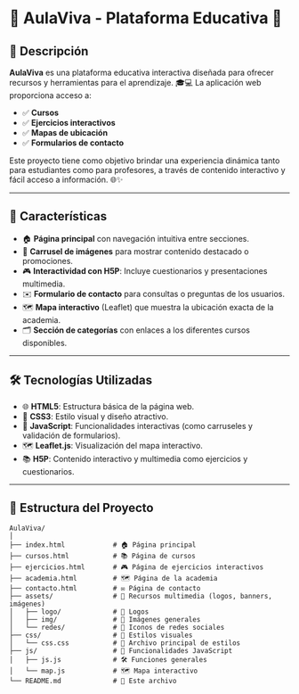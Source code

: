 # **🌟 AulaViva - Plataforma Educativa 🚀**

## **📖 Descripción**

**AulaViva** es una plataforma educativa interactiva diseñada para ofrecer recursos y herramientas para el aprendizaje. 🎓💻 La aplicación web proporciona acceso a:

- ✅ **Cursos**
- ✅ **Ejercicios interactivos**
- ✅ **Mapas de ubicación**
- ✅ **Formularios de contacto**

Este proyecto tiene como objetivo brindar una experiencia dinámica tanto para estudiantes como para profesores, a través de contenido interactivo y fácil acceso a información. 🌐✨

---

## **🎯 Características**

- 🏠 **Página principal** con navegación intuitiva entre secciones.
- 🎠 **Carrusel de imágenes** para mostrar contenido destacado o promociones.
- 🎮 **Interactividad con H5P**: Incluye cuestionarios y presentaciones multimedia.
- ✉️ **Formulario de contacto** para consultas o preguntas de los usuarios.
- 🗺️ **Mapa interactivo** (Leaflet) que muestra la ubicación exacta de la academia.
- 🗂️ **Sección de categorías** con enlaces a los diferentes cursos disponibles.

---

## **🛠️ Tecnologías Utilizadas**

- 🌐 **HTML5**: Estructura básica de la página web.
- 🎨 **CSS3**: Estilo visual y diseño atractivo.
- 🧩 **JavaScript**: Funcionalidades interactivas (como carruseles y validación de formularios).
- 🗺️ **Leaflet.js**: Visualización del mapa interactivo.
- 📚 **H5P**: Contenido interactivo y multimedia como ejercicios y cuestionarios.

---

## **📂 Estructura del Proyecto**

```plaintext
AulaViva/
│
├── index.html            # 🏠 Página principal
├── cursos.html           # 📚 Página de cursos
├── ejercicios.html       # 🎮 Página de ejercicios interactivos
├── academia.html         # 🗺️ Página de la academia
├── contacto.html         # ✉️ Página de contacto
├── assets/               # 🌟 Recursos multimedia (logos, banners, imágenes)
│   ├── logo/             # 📁 Logos
│   ├── img/              # 📁 Imágenes generales
│   └── redes/            # 📁 Iconos de redes sociales
├── css/                  # 🎨 Estilos visuales
│   └── css.css           # 💅 Archivo principal de estilos
├── js/                   # 🧩 Funcionalidades JavaScript
│   ├── js.js             # 🛠️ Funciones generales
│   └── map.js            # 🗺️ Mapa interactivo
└── README.md             # 📄 Este archivo
